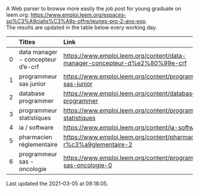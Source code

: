 A Web parser to browse more easily the job post for young graduate on leem.org: https://www.emploi.leem.org/espaces-sp%C3%A9cialis%C3%A9s-offre/jeunes-pro-2-ans-exp.  
The results are updated in the table below every working day.  


|    | Titles                            | Link                                                                        |   Department |   Consulted |
|---:|:----------------------------------|:----------------------------------------------------------------------------|-------------:|------------:|
|  0 | data manager - concepteur d’e-crf | https://www.emploi.leem.org/content/data-manager-concepteur-d%e2%80%99e-crf |           75 |          31 |
|  1 | programmeur sas junior            | https://www.emploi.leem.org/content/programmeur-sas-junior                  |           75 |         265 |
|  2 | database programmer               | https://www.emploi.leem.org/content/database-programmer                     |           92 |        2618 |
|  3 | programmeur statistiques          | https://www.emploi.leem.org/content/programmeur-statistiques                |           92 |        3007 |
|  4 | ia / software                     | https://www.emploi.leem.org/content/ia-software                             |           75 |        1196 |
|  5 | pharmacien réglementaire          | https://www.emploi.leem.org/content/pharmacien-r%c3%a9glementaire-2         |           75 |        1156 |
|  6 | programmeur sas - oncologie       | https://www.emploi.leem.org/content/programmeur-sas-oncologie-0             |           75 |        1030 |
  
Last updated the 2021-03-05 at 09:18:05.
